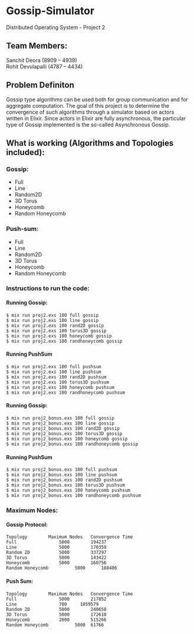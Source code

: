 # Gossip-Simulator
Distributed Operating System - Project 2

## Team Members:

Sanchit Deora (8909 – 4939)  
Rohit Devulapalli (4787 – 4434)


## Problem Definiton

Gossip type algorithms can be used both for group communication and for aggregate computation. The goal of this project is to determine the convergence of such algorithms through a simulator based on actors written in Elixir. Since actors in Elixir are fully asynchronous, the particular type of Gossip implemented is the so-called Asynchronous Gossip.

## What is working (Algorithms and Topologies included):

### Gossip:

* Full
* Line
* Random2D
* 3D Torus
* Honeycomb
* Random Honeycomb

### Push-sum:

* Full
* Line
* Random2D
* 3D Torus
* Honeycomb
* Random Honeycomb

### Instructions to run the code:

#### Running Gossip:

```
$ mix run proj2.exs 100 full gossip
$ mix run proj2.exs 100 line gossip
$ mix run proj2.exs 100 rand2D gossip
$ mix run proj2.exs 100 torus3D gossip
$ mix run proj2.exs 100 honeycomb gossip
$ mix run proj2.exs 100 randhoneycomb gossip
```

#### Running PushSum

```
$ mix run proj2.exs 100 full pushsum
$ mix run proj2.exs 100 line pushsum
$ mix run proj2.exs 100 rand2D pushsum
$ mix run proj2.exs 100 torus3D pushsum
$ mix run proj2.exs 100 honeycomb pushsum
$ mix run proj2.exs 100 randhoneycomb pushsum
```

#### Running Gossip:

```
$ mix run proj2_bonus.exs 100 full gossip
$ mix run proj2_bonus.exs 100 line gossip
$ mix run proj2_bonus.exs 100 rand2D gossip
$ mix run proj2_bonus.exs 100 torus3D gossip
$ mix run proj2_bonus.exs 100 honeycomb gossip
$ mix run proj2_bonus.exs 100 randhoneycomb gossip
```

#### Running PushSum

```
$ mix run proj2_bonus.exs 100 full pushsum
$ mix run proj2_bonus.exs 100 line pushsum
$ mix run proj2_bonus.exs 100 rand2D pushsum
$ mix run proj2_bonus.exs 100 torus3D pushsum
$ mix run proj2_bonus.exs 100 honeycomb pushsum
$ mix run proj2_bonus.exs 100 randhoneycomb pushsum
```

### Maximum Nodes:

#### Gossip Protocol:

```
Topology		Maximum Nodes	Convergence Time
Full				5000		194237
Line				5000		170359
Random 2D			5000		337297
3D Torus			5000		143422
Honeycomb			5000		160756
Random Honeycomb	      5000		188406
```

#### Push Sum:

```
Topology		Maximum Nodes	Convergence Time
Full				5000		217852
Line				700		1059579
Random 2D			5000		240658
3D Torus			5000		172610
Honeycomb			2000		515266
Random Honeycomb	      5000	61766
```




